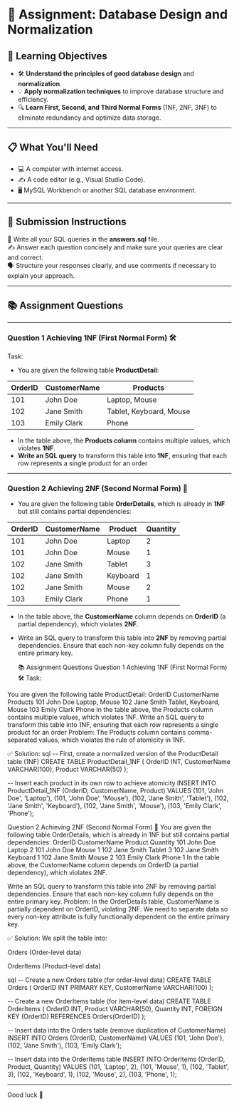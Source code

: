 # 📝 Assignment: Database Design and Normalization

## 🎯 **Learning Objectives**
* 🛠️ **Understand the principles of good database design** and **normalization**.
* 💡 **Apply normalization techniques** to improve database structure and efficiency.
* 🔍 **Learn First, Second, and Third Normal Forms** (1NF, 2NF, 3NF) to eliminate redundancy and optimize data storage.

---

## 📋 **What You'll Need**
* 💻 A computer with internet access.
* ✍️ A code editor (e.g., Visual Studio Code).
* 🖥️ MySQL Workbench or another SQL database environment.

---


## 📝 Submission Instructions  
📂 Write all your SQL queries in the **answers.sql** file.  
✍️ Answer each question concisely and make sure your queries are clear and correct.  
🗣️ Structure your responses clearly, and use comments if necessary to explain your approach.

--- 

## 📚 Assignment Questions

---

### Question 1 Achieving 1NF (First Normal Form) 🛠️
Task:
- You are given the following table **ProductDetail**:

| OrderID | CustomerName  | Products                        |
|---------|---------------|---------------------------------|
| 101     | John Doe      | Laptop, Mouse                   |
| 102     | Jane Smith    | Tablet, Keyboard, Mouse         |
| 103     | Emily Clark   | Phone                           |


- In the table above, the **Products column** contains multiple values, which violates **1NF**.
- **Write an SQL query** to transform this table into **1NF**, ensuring that each row represents a single product for an order

--- 

### Question 2 Achieving 2NF (Second Normal Form) 🧩

- You are given the following table **OrderDetails**, which is already in **1NF** but still contains partial dependencies:

| OrderID | CustomerName  | Product      | Quantity |
|---------|---------------|--------------|----------|
| 101     | John Doe      | Laptop       | 2        |
| 101     | John Doe      | Mouse        | 1        |
| 102     | Jane Smith    | Tablet       | 3        |
| 102     | Jane Smith    | Keyboard     | 1        |
| 102     | Jane Smith    | Mouse        | 2        |
| 103     | Emily Clark   | Phone        | 1        |

- In the table above, the **CustomerName** column depends on **OrderID** (a partial dependency), which violates **2NF**. 

- Write an SQL query to transform this table into **2NF** by removing partial dependencies. Ensure that each non-key column fully depends on the entire primary key.

  📚 Assignment Questions
Question 1 Achieving 1NF (First Normal Form) 🛠️
Task:

You are given the following table ProductDetail:
OrderID	CustomerName	Products
101	John Doe	Laptop, Mouse
102	Jane Smith	Tablet, Keyboard, Mouse
103	Emily Clark	Phone
In the table above, the Products column contains multiple values, which violates 1NF.
Write an SQL query to transform this table into 1NF, ensuring that each row represents a single product for an order
  Problem:
The Products column contains comma-separated values, which violates the rule of atomicity in 1NF.

✅ Solution:
sql
-- First, create a normalized version of the ProductDetail table (1NF)
CREATE TABLE ProductDetail_1NF (
    OrderID INT,
    CustomerName VARCHAR(100),
    Product VARCHAR(50)
);

-- Insert each product in its own row to achieve atomicity
INSERT INTO ProductDetail_1NF (OrderID, CustomerName, Product) VALUES
(101, 'John Doe', 'Laptop'),
(101, 'John Doe', 'Mouse'),
(102, 'Jane Smith', 'Tablet'),
(102, 'Jane Smith', 'Keyboard'),
(102, 'Jane Smith', 'Mouse'),
(103, 'Emily Clark', 'Phone');

Question 2 Achieving 2NF (Second Normal Form) 🧩
You are given the following table OrderDetails, which is already in 1NF but still contains partial dependencies:
OrderID	CustomerName	Product	Quantity
101	John Doe	Laptop	2
101	John Doe	Mouse	1
102	Jane Smith	Tablet	3
102	Jane Smith	Keyboard	1
102	Jane Smith	Mouse	2
103	Emily Clark	Phone	1
In the table above, the CustomerName column depends on OrderID (a partial dependency), which violates 2NF.

Write an SQL query to transform this table into 2NF by removing partial dependencies. Ensure that each non-key column fully depends on the entire primary key.
Problem:
In the OrderDetails table, CustomerName is partially dependent on OrderID, violating 2NF. We need to separate data so every non-key attribute is fully functionally dependent on the entire primary key.

✅ Solution:
We split the table into:

Orders (Order-level data)

OrderItems (Product-level data)

sql
-- Create a new Orders table (for order-level data)
CREATE TABLE Orders (
    OrderID INT PRIMARY KEY,
    CustomerName VARCHAR(100)
);

-- Create a new OrderItems table (for item-level data)
CREATE TABLE OrderItems (
    OrderID INT,
    Product VARCHAR(50),
    Quantity INT,
    FOREIGN KEY (OrderID) REFERENCES Orders(OrderID)
);

-- Insert data into the Orders table (remove duplication of CustomerName)
INSERT INTO Orders (OrderID, CustomerName) VALUES
(101, 'John Doe'),
(102, 'Jane Smith'),
(103, 'Emily Clark');

-- Insert data into the OrderItems table
INSERT INTO OrderItems (OrderID, Product, Quantity) VALUES
(101, 'Laptop', 2),
(101, 'Mouse', 1),
(102, 'Tablet', 3),
(102, 'Keyboard', 1),
(102, 'Mouse', 2),
(103, 'Phone', 1);


---
Good luck 🚀
